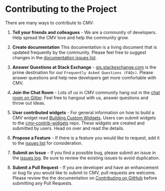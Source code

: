 # Contributing to the Project

There are many ways to contribute to CMV:

1. __Tell your friends and colleagues__ - We are a community of developers. Help spread the CMV love and help the community grow.

2. __Create documentation__ This documentation is a living document that is updated frequently by the community. Please feel free to suggest changes in the [documentation issues list](https://github.com/cmv/cmv-app/issues).

3. __Answer Questions at Stack Exchange__ - [gis.stackexchange.com](https://gis.stackexchange.com/tags/cmv) is the prime destination for our `Frequently Asked Questions (FAQs)`. Please answer questions and help new developers get more comfortable with CMV.

4. __Join the Chat Room__ - Lots of us in CMV community hang out in the [chat room on Gitter](https://gitter.im/cmv/cmv-app/). Feel free to hangout with us, answer questions and throw out ideas.

5. __User contributed widgets__ - For general information on how to build a CMV widget read [Building Custom Widgets](contribute/BuildingCustomWidgets). Users can submit widgets to the [cmv-contrib-widgets](https://github.com/cmv/cmv-contrib-widgets) repo. These widgets are created and submitted by users. Head on over and read the details.

6. __Propose a Feature__ - If there is a feature you would like to request, add it to the [issues list](https://github.com/cmv/cmv-app/issues) for consideration.

7. __Submit an Issue__ - If you find a possible bug, please submit an issue in the [issues log](https://github.com/cmv/cmv-app/issues?state=open). Be sure to review the existing issues to avoid duplication.

8. __Submit a Pull Request__ - If you are developer and have an enhancement or bug fix you would like to submit to CMV, pull requests are welcome. Please review the the documentation on [Contributing on GitHub](contribute/ContributingOnGitHub) before submitting any Pull Requests.
